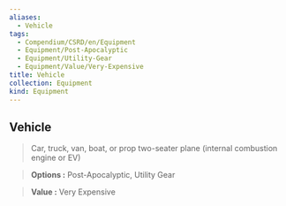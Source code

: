 ```yaml
---
aliases:
  - Vehicle
tags:
  - Compendium/CSRD/en/Equipment
  - Equipment/Post-Apocalyptic
  - Equipment/Utility-Gear
  - Equipment/Value/Very-Expensive
title: Vehicle
collection: Equipment
kind: Equipment
---
```

## Vehicle    
    
>Car, truck, van, boat, or prop two-seater plane (internal combustion engine or EV)    
> **Options :** Post-Apocalyptic, Utility Gear    
> **Value :** Very Expensive